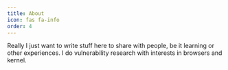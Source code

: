 ```yaml
---
title: About
icon: fas fa-info
order: 4
---
```


Really I just want to write stuff here to share with people, be it learning or other experiences. I do vulnerability research with interests in browsers and kernel.
